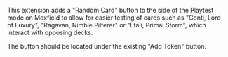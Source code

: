 This extension adds a "Random Card" button to the side of the Playtest mode on Moxfield to allow for easier testing of cards such as "Gonti, Lord of Luxury", "Ragavan, Nimble Pilferer" or "Etali, Primal Storm", which interact with opposing decks.

The button should be located under the existing "Add Token" button.
